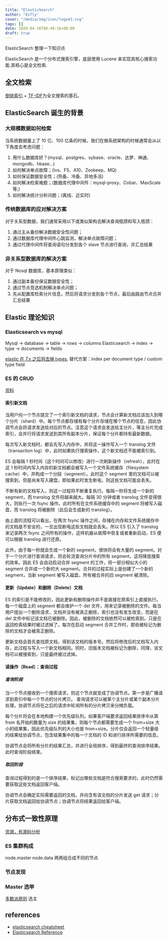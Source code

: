 ```yaml
---
title: "ElasticSearch"
author: "Exfly"
cover: "/media/img/icon/logo43.svg"
tags: []
date: 2020-04-16T08:49:16+08:00
draft: true
---
```


ElasticSearch 整理一下知识点

<!--more-->

ElasticSearch 是一个分布式搜索引擎，底层使用 Lucene 来实现其核心搜索功能.其核心是全文检索.

## 全文检索

[倒排索引](https://www.elastic.co/guide/cn/elasticsearch/guide/current/inverted-index.html) + [TF-IDF](https://zhuanlan.zhihu.com/p/31197209)为全文搜索的基石。

## ElasticSearch 诞生的背景

### 大规模数据如何检索

当系统数据量上了 10 亿、100 亿条的时候，我们在做系统架构的时候通常会从以下角度去考虑问题：

1. 用什么数据库好？(mysql、postgres、sybase、oracle、达梦、神通、mongodb、hbase…)
2. 如何解决单点故障；(lvs、F5、A10、Zookeep、MQ)
3. 如何保证数据安全性；(热备、冷备、异地多活)
4. 如何解决检索难题；(数据库代理中间件：mysql-proxy、Cobar、MaxScale 等;)
5. 如何解决统计分析问题；(离线、近实时)

### 传统数据库的应对解决方案

对于关系型数据，我们通常采用以下或类似架构去解决查询瓶颈和写入瓶颈：

1. 通过主从备份解决数据安全性问题；
2. 通过数据库代理中间件心跳监测，解决单点故障问题；
3. 通过代理中间件将查询语句分发到各个 slave 节点进行查询，并汇总结果

### 非关系型数据库的解决方案

对于 Nosql 数据库，基本原理类似：

1. 通过副本备份保证数据安全性；
2. 通过节点竞选机制解决单点问题；
3. 先从配置库检索分片信息，然后将请求分发到各个节点，最后由路由节点合并汇总结果

## Elastic 理论知识

### Elasticsearch vs mysql

Mysql -> database -> table -> rows -> columns
Elasticsearch -> index -> type -> documents -> fields

[elastic 在 7.x 之后将去掉 types](https://www.elastic.co/guide/en/elasticsearch/reference/7.x/removal-of-types.html), 替代方案：index per document type / custom type field

### ES 的 CRUD

[资料](https://blog.csdn.net/zkyfcx/article/details/79998197)

#### 索引新文档

当用户向一个节点提交了一个索引新文档的请求，节点会计算新文档应该加入到哪个分片（shard）中。每个节点都存储有每个分片存储在哪个节点的信息，因此协调节点会将请求发送给对应的节点。注意这个请求会发送给主分片，等主分片完成索引，会并行将请求发送到其所有副本分片，保证每个分片都持有最新数据。

每次写入新文档时，都会先写入内存中，并将这一操作写入一个 translog 文件（transaction log）中，此时如果执行搜索操作，这个新文档还不能被索引到。

ES 会每隔 1 秒时间（这个时间可以修改）进行一次刷新操作（refresh），此时在这 1 秒时间内写入内存的新文档都会被写入一个文件系统缓存（filesystem cache）中，并构成一个分段（segment）。此时这个 segment 里的文档可以被搜索到，但是尚未写入硬盘，即如果此时发生断电，则这些文档可能会丢失。

不断有新的文档写入，则这一过程将不断重复执行。每隔一秒将生成一个新的 segment，而 translog 文件将越来越大。每隔 30 分钟或者 translog 文件变得很大，则执行一次 fsync 操作。此时所有在文件系统缓存中的 segment 将被写入磁盘，而 translog 将被删除（此后会生成新的 translog）。

由上面的流程可以看出，在两次 fsync 操作之间，存储在内存和文件系统缓存中的文档是不安全的，一旦出现断电这些文档就会丢失。所以 ES 引入了 translog 来记录两次 fsync 之间所有的操作，这样机器从故障中恢复或者重新启动，ES 便可以根据 translog 进行还原。

此外，由于每一秒就会生成一个新的 segment，很快将会有大量的 segment。对于一个分片进行查询请求，将会轮流查询分片中的所有 segment，这将降低搜索的效率。因此 ES 会自动启动合并 segment 的工作，将一部分相似大小的 segment 合并成一个新的大 segment。合并的过程实际上是创建了一个新的 segment，当新 segment 被写入磁盘，所有被合并的旧 segment 被清除。

#### 更新（Update）和删除（Delete）文档

ES 的索引是不能修改的，因此更新和删除操作并不是直接在原索引上直接执行。每一个磁盘上的 segment 都会维护一个 del 文件，用来记录被删除的文件。每当用户提出一个删除请求，文档并没有被真正删除，索引也没有发生改变，而是在 del 文件中标记该文档已被删除。因此，被删除的文档依然可以被检索到，只是在返回检索结果时被过滤掉了。每次在启动 segment 合并工作时，那些被标记为删除的文档才会被真正删除。

更新文档会首先查找原文档，得到该文档的版本号。然后将修改后的文档写入内存，此过程与写入一个新文档相同。同时，旧版本文档被标记为删除，同理，该文档可以被搜索到，只是最终被过滤掉。

#### 读操作（Read）：查询过程

##### 查询阶段

当一个节点接收到一个搜索请求，则这个节点就变成了协调节点。第一步是广播请求到索引中每一个节点的分片拷贝。 查询请求可以被某个主分片或某个副本分片处理，协调节点将在之后的请求中轮询所有的分片拷贝来分摊负载。

每个分片将会在本地构建一个优先级队列。如果客户端要求返回结果排序中从第 from 名开始的数量为 size 的结果集，则每个节点都需要生成一个 from+size 大小的结果集，因此优先级队列的大小也是 from+size。分片仅会返回一个轻量级的结果给协调节点，包含结果集中的每一个文档的 ID 和进行排序所需要的信息。

协调节点会将所有分片的结果汇总，并进行全局排序，得到最终的查询排序结果。此时查询阶段结束。

##### 取回阶段

查询过程得到的是一个排序结果，标记出哪些文档是符合搜索要求的，此时仍然需要获取这些文档返回客户端。

协调节点会确定实际需要返回的文档，并向含有该文档的分片发送 get 请求；分片获取文档返回给协调节点；协调节点将结果返回给客户端。

## 分布式一致性原理

[资源，有源码分析](https://zhuanlan.zhihu.com/p/34830403)

### ES 集群构成

node.master node.data 两两组合成不同的节点

### 节点发现

### Master 选举

[多数派原则](https://www.elastic.co/guide/en/elasticsearch/reference/current/modules-discovery-quorums.html) 选主

## references

- [elasticsearch cheatsheet](https://elasticsearch-cheatsheet.jolicode.com/)
- [Elasticsearch Reference](https://www.elastic.co/guide/en/elasticsearch/reference/master/index.html)
